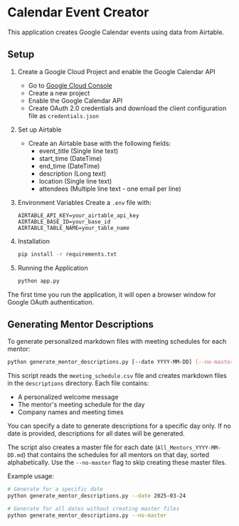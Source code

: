 # Calendar Event Creator

This application creates Google Calendar events using data from Airtable.

## Setup

1. Create a Google Cloud Project and enable the Google Calendar API
   - Go to [Google Cloud Console](https://console.cloud.google.com)
   - Create a new project
   - Enable the Google Calendar API
   - Create OAuth 2.0 credentials and download the client configuration file as `credentials.json`

2. Set up Airtable
   - Create an Airtable base with the following fields:
     - event_title (Single line text)
     - start_time (DateTime)
     - end_time (DateTime)
     - description (Long text)
     - location (Single line text)
     - attendees (Multiple line text - one email per line)

3. Environment Variables
   Create a `.env` file with:
   ```
   AIRTABLE_API_KEY=your_airtable_api_key
   AIRTABLE_BASE_ID=your_base_id
   AIRTABLE_TABLE_NAME=your_table_name
   ```

4. Installation
   ```bash
   pip install -r requirements.txt
   ```

5. Running the Application
   ```bash
   python app.py
   ```

The first time you run the application, it will open a browser window for Google OAuth authentication. 

## Generating Mentor Descriptions

To generate personalized markdown files with meeting schedules for each mentor:

```bash
python generate_mentor_descriptions.py [--date YYYY-MM-DD] [--no-master]
```

This script reads the `meeting_schedule.csv` file and creates markdown files in the `descriptions` directory. Each file contains:
- A personalized welcome message
- The mentor's meeting schedule for the day
- Company names and meeting times

You can specify a date to generate descriptions for a specific day only. If no date is provided, descriptions for all dates will be generated.

The script also creates a master file for each date (`All_Mentors_YYYY-MM-DD.md`) that contains the schedules for all mentors on that day, sorted alphabetically. Use the `--no-master` flag to skip creating these master files.

Example usage:
```bash
# Generate for a specific date
python generate_mentor_descriptions.py --date 2025-03-24

# Generate for all dates without creating master files
python generate_mentor_descriptions.py --no-master
``` 
